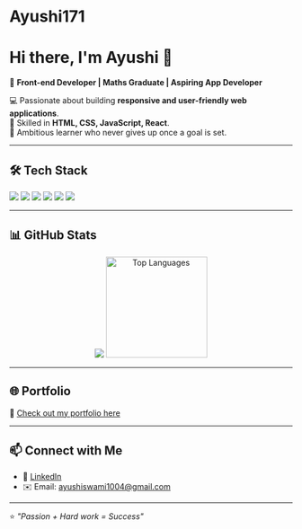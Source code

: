 # Ayushi171

# Hi there, I'm Ayushi 👋  

🌼 **Front-end Developer | Maths Graduate | Aspiring App Developer**  

💻 Passionate about building **responsive and user-friendly web applications**.  
🚀 Skilled in **HTML, CSS, JavaScript, React**.  
🎯 Ambitious learner who never gives up once a goal is set.  

---

## 🛠️ Tech Stack

<p>
  <img src="https://img.shields.io/badge/HTML5-E34F26?style=for-the-badge&logo=html5&logoColor=white" />
  <img src="https://img.shields.io/badge/CSS3-1572B6?style=for-the-badge&logo=css3&logoColor=white" />
  <img src="https://img.shields.io/badge/JavaScript-F7DF1E?style=for-the-badge&logo=javascript&logoColor=black" />
  <img src="https://img.shields.io/badge/React-20232A?style=for-the-badge&logo=react&logoColor=61DAFB" />
  <img src="https://img.shields.io/badge/GitHub-181717?style=for-the-badge&logo=github&logoColor=white" />
  <img src="https://img.shields.io/badge/VS%20Code-0078D4?style=for-the-badge&logo=visual-studio-code&logoColor=white" />
</p>

---

## 📊 GitHub Stats

<p align="center">
  <img src="https://github-readme-stats.vercel.app/api?username=Ayushi171&show_icons=true&theme=radical&custom_title=Frontend%20Developer's%20Stats"
/>
  <img src="https://github-readme-stats.vercel.app/api/top-langs/?username=Ayushi171&layout=compact&theme=tokyonight" alt="Top Languages" height="180px"/>
</p>

---

## 🌐 Portfolio

🔗 [Check out my portfolio here](file:///C:/Users/91810/OneDrive/Documents/vs_code/Classroom/PROJECT/Portfolio.html) 

---

## 📫 Connect with Me
- 💼 [LinkedIn](https://www.linkedin.com/in/ayushi-swami-aayu) 
- ✉️ Email: ayushiswami1004@gmail.com 

---

⭐️ *"Passion + Hard work = Success"*  

